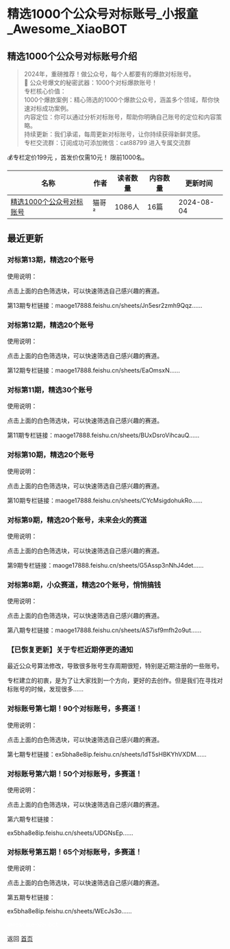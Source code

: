 # 精选1000个公众号对标账号_小报童_Awesome_XiaoBOT

## 精选1000个公众号对标账号介绍
> 2024年，重磅推荐！做公众号，每个人都要有的爆款对标账号。    
🚀 公众号爆文的秘密武器：1000个对标爆款账号！    
专栏核心价值：    
1000个爆款案例：精心筛选的1000个爆款公众号，涵盖多个领域，帮你快速对标成功案例。    
内容定位：你可以通过分析对标账号，帮助你明确自己账号的定位和内容策略。    
持续更新：我们承诺，每周更新对标账号，让你持续获得新鲜灵感。    
专栏交流群：订阅成功可添加微信：cat88799 进入专属交流群    
    
💰专栏定价199元 ，首发价仅需10元！ 限前1000名。  
  


|名称|作者|读者数量|内容数量|更新时间|
|---|---|---|---|---|
|[精选1000个公众号对标账号](https://xiaobot.net/p/202417888?refer=9c3f1c95-a052-465a-9902-f6d75080262a)|猫哥²|1086人|16篇|2024-08-04|

## 最近更新
### 对标第13期，精选20个账号

使用说明：

点击上面的白色筛选块，可以快速筛选自己感兴趣的赛道。

第13期专栏链接：maoge17888.feishu.cn/sheets/Jn5esr2zmh9Qqz......

### 对标第12期，精选20个账号

使用说明：

点击上面的白色筛选块，可以快速筛选自己感兴趣的赛道。

第12期专栏链接：maoge17888.feishu.cn/sheets/EaOmsxN......

### 对标第11期，精选30个账号

使用说明：

点击上面的白色筛选块，可以快速筛选自己感兴趣的赛道。

第11期专栏链接：maoge17888.feishu.cn/sheets/BUxDsroVihcauQ......

### 对标第10期，精选20个账号

使用说明：

点击上面的白色筛选块，可以快速筛选自己感兴趣的赛道。

第10期专栏链接：maoge17888.feishu.cn/sheets/CYcMsigdohukRo......

### 对标第9期，精选20个账号，未来会火的赛道

使用说明：

点击上面的白色筛选块，可以快速筛选自己感兴趣的赛道。

第9期专栏链接：maoge17888.feishu.cn/sheets/G5Assp3nNhJ4det......

### 对标第8期，小众赛道，精选20个账号，悄悄搞钱

使用说明：

点击上面的白色筛选块，可以快速筛选自己感兴趣的赛道。

第八期专栏链接：maoge17888.feishu.cn/sheets/AS7isf9mfh2o9ut......

### 【已恢复更新】关于专栏近期停更的通知

最近公众号算法修改，导致很多账号生存周期很短，特别是近期注册的一些账号。

专栏建立的初衷，是为了让大家找到一个方向，更好的去创作。但是我们在寻找对标账号的时候，发现很多......

### 对标账号第七期！90个对标账号，多赛道！

使用说明：

点击上面的白色筛选块，可以快速筛选自己感兴趣的赛道。

第七期专栏链接：ex5bha8e8ip.feishu.cn/sheets/IdT5sHBKYhVXDM......

### 对标账号第六期！50个对标账号，多赛道！

使用说明：

点击上面的白色筛选块，可以快速筛选自己感兴趣的赛道。

第六期专栏链接：

ex5bha8e8ip.feishu.cn/sheets/UDGNsEp......

### 对标账号第五期！65个对标账号，多赛道！

使用说明：

点击上面的白色筛选块，可以快速筛选自己感兴趣的赛道。

第五期专栏链接：

ex5bha8e8ip.feishu.cn/sheets/WEcJs3o......


<a href="https://github.com/Reno9527/awesome-xiaobot" style="color: white; text-decoration: none;">awesome-xiaobot</a>

返回 [首页](../README.md)
